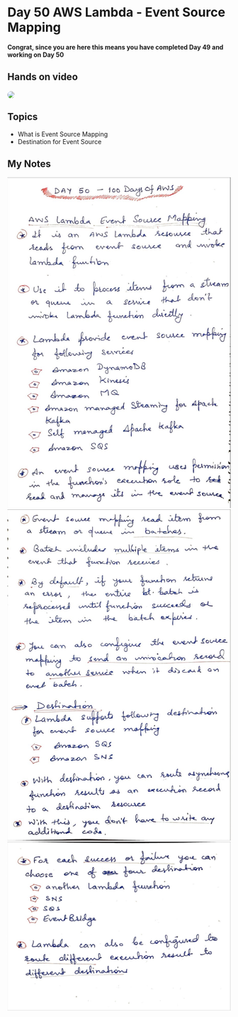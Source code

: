 # Day 50 AWS Lambda - Event Source Mapping

**Congrat, since you are here this means you have completed Day 49 and working on Day 50**

## Hands on video
<a href="https://youtu.be/2U84zCgTqSg">
<img src="https://i3.ytimg.com/vi/2U84zCgTqSg/hqdefault.jpg" align="center" width="200" style="border-radius:40px" />
</a>

## Topics
  - What is Event Source Mapping
  - Destination for Event Source

## My Notes
  ![1](./images/fc57d4d8bf3407ec7e87e37a2a1b29a77e587e60.jpeg)
  ![2](./images/66e5c6c42705dcc18bf7f2bedd08e02d0e7ae7e1.jpeg)
  ![3](./images/86d797fa119087833f44cf04ea055520bd01b242.jpeg)
